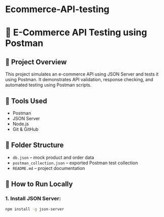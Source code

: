 # Ecommerce-API-testing

# 🛒 E-Commerce API Testing using Postman

## 📌 Project Overview
This project simulates an e-commerce API using JSON Server and tests it using Postman. It demonstrates API validation, response checking, and automated testing using Postman scripts.

## 🔧 Tools Used
- Postman
- JSON Server
- Node.js
- Git & GitHub

## 📁 Folder Structure
- `db.json` – mock product and order data
- `postman_collection.json` – exported Postman test collection
- `README.md` – project documentation

## 🚀 How to Run Locally

### 1. Install JSON Server:
```bash
npm install -g json-server
